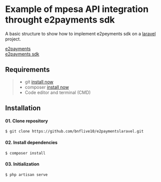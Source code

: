 # Example of mpesa API integration throught e2payments sdk

A basic structure to show how to implement e2peyments sdk on a [laravel](https://laravel.com/docs/9.x/authentication) project.

[e2payments](https://e2payments.explicador.co.mz)<br>
[e2payments sdk](https://github.com/Explicador/e2Payments-php-sdk)

## Requirements

> - git [install now](https://git-scm.com/downloads)
> - composer [install now](https://getcomposer.org/download/)
> - Code editor and terminal (CMD)

## Installation

#### 01. Clone repository

```
$ git clone https://github.com/bnflive10/e2paymentslaravel.git
```

#### 02. Install dependencies

```
$ composer install
```

#### 03. Initialization

```
$ php artisan serve
```
